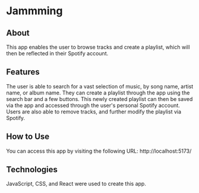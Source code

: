 # Jammming

## About

This app enables the user to browse tracks and create a playlist, which will then be reflected in their Spotify account. 

## Features

The user is able to search for a vast selection of music, by song name, artist name, or album name. They can create a playlist through the app using the search bar and a few buttons. This newly created playlist can then be saved via the app and accessed through the user's personal Spotify account. Users are also able to remove tracks, and further modify the playlist via Spotify.

## How to Use

You can access this app by visiting the following URL: http://localhost:5173/

## Technologies

JavaScript, CSS, and React were used to create this app.